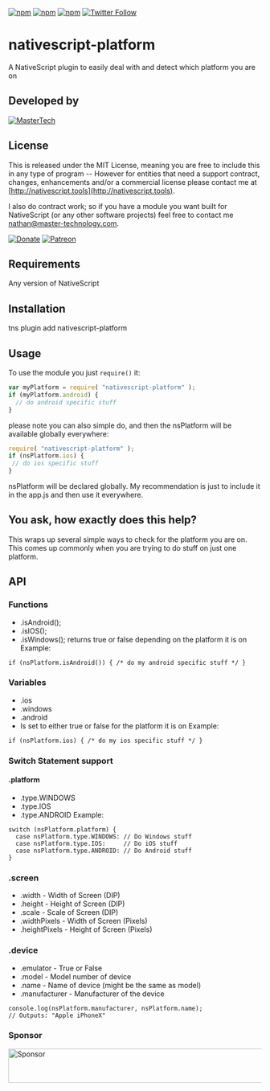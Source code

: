 [![npm](https://img.shields.io/npm/v/nativescript-platform.svg)](https://www.npmjs.com/package/nativescript-platform)
[![npm](https://img.shields.io/npm/l/nativescript-platform.svg)](https://www.npmjs.com/package/nativescript-platform)
[![npm](https://img.shields.io/npm/dt/nativescript-platform.svg?label=npm%20d%2fls)](https://www.npmjs.com/package/nativescript-platform)
[![Twitter Follow](https://img.shields.io/twitter/follow/congocart.svg?style=social&label=Follow%20me)](https://twitter.com/congocart)

# nativescript-platform
A NativeScript plugin to easily deal with and detect which platform you are on

## Developed by
[![MasterTech](https://plugins.nativescript.rocks/i/mtns.png)](https://plugins.nativescript.rocks/mastertech-nstudio)

## License

This is released under the MIT License, meaning you are free to include this in any type of program -- However for entities that need a support contract, changes, enhancements and/or a commercial license please contact me at [http://nativescript.tools](http://nativescript.tools).

I also do contract work; so if you have a module you want built for NativeScript (or any other software projects) feel free to contact me [nathan@master-technology.com](mailto://nathan@master-technology.com).

[![Donate](https://img.shields.io/badge/Donate-PayPal-brightgreen.svg?style=plastic)](https://www.paypal.com/cgi-bin/webscr?cmd=_donations&business=HN8DDMWVGBNQL&lc=US&item_name=Nathanael%20Anderson&item_number=nativescript%2dplatform&no_note=1&no_shipping=1&currency_code=USD&bn=PP%2dDonationsBF%3ax%3aNonHosted)
[![Patreon](https://img.shields.io/badge/Pledge-Patreon-brightgreen.svg?style=plastic)](https://www.patreon.com/NathanaelA)


## Requirements
Any version of NativeScript

## Installation 

tns plugin add nativescript-platform


## Usage

To use the module you just `require()` it:

```js
var myPlatform = require( "nativescript-platform" );
if (myPlatform.android) {
  // do android specific stuff
}
```

please note you can also simple do, and then the nsPlatform will be available globally everywhere:
```js
require( "nativescript-platform" );
if (nsPlatform.ios) {
 // do ios specific stuff
}
```

nsPlatform will be declared globally.  My recommendation is just to include it in the app.js and then use it everywhere.


## You ask, how exactly does this help?
This wraps up several simple ways to check for the platform you are on.  This comes up commonly when you are trying to do stuff on just one platform.


## API
### Functions
- .isAndroid();
- .isIOS();
- .isWindows();
returns true or false depending on the platform it is on
Example:
```
if (nsPlatform.isAndroid()) { /* do my android specific stuff */ }
```


### Variables
- .ios
- .windows
- .android
- Is set to either true or false for the platform it is on
Example:
```
if (nsPlatform.ios) { /* do my ios specific stuff */ }
```

### Switch Statement support
#### .platform
- .type.WINDOWS
- .type.IOS
- .type.ANDROID
Example:
```
switch (nsPlatform.platform) {
  case nsPlatform.type.WINDOWS: // Do Windows stuff
  case nsPlatform.type.IOS:     // Do iOS stuff
  case nsPlatform.type.ANDROID: // Do Android stuff
}
```

### .screen 
- .width - Width of Screen (DIP)
- .height - Height of Screen (DIP)
- .scale - Scale of Screen (DIP)
- .widthPixels - Width of Screen (Pixels)
- .heightPixels - Height of Screen (Pixels)

### .device
- .emulator - True or False
- .model - Model number of device
- .name - Name of device (might be the same as model)
- .manufacturer - Manufacturer of the device

```
console.log(nsPlatform.manufacturer, nsPlatform.name);
// Outputs: "Apple iPhoneX"
```

### Sponsor

<a target='_blank' rel='nofollow' href='https://app.codesponsor.io/link/HXrmpSuyowGyBLzwEVbqXdDa/NathanaelA/nativescript-platform'>
  <img alt='Sponsor' width='888' height='68' src='https://app.codesponsor.io/embed/HXrmpSuyowGyBLzwEVbqXdDa/NathanaelA/nativescript-platform.svg' />
</a>
